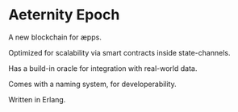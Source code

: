 Aeternity Epoch
==========

A new blockchain for æpps. 

Optimized for scalability via smart contracts inside state-channels.

Has a build-in oracle for integration with real-world data.

Comes with a naming system, for developerability. 

Written in Erlang. 
